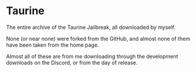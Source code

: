 # Taurine

The entire archive of the Taurine Jailbreak, all downloaded by myself.

None (or near none) were forked from the GitHub, and almost none of them have been taken from the home page.

Almost all of these are from me downloading through the development downloads on the Discord, or from the day of release.